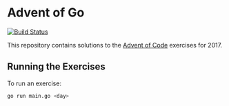 # Advent of Go

[![Build Status](https://travis-ci.org/dotariel/advent-of-go.svg?branch=master)](https://travis-ci.org/dotariel/advent-of-go)

This repository contains solutions to the [Advent of Code](https://adventofcode.com/2017) exercises for 2017.

## Running the Exercises

To run an exercise:

```bash
go run main.go <day>
```
